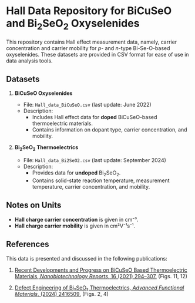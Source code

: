 # Hall Data Repository for BiCuSeO and Bi<sub>2</sub>SeO<sub>2</sub> Oxyselenides 

This repository contains Hall effect measurement data, namely, carrier concentration and carrier mobility for *p*- and *n*-type Bi-Se-O-based oxyselenides. These datasets are provided in CSV format for ease of use in data analysis tools.

## Datasets

1. **BiCuSeO Oxyselenides**
   - File: `Hall_data_BiCuSeO.csv` (last update: June 2022)
   - Description:
     - Includes Hall effect data for **doped** BiCuSeO-based thermoelectric materials.
     - Contains information on dopant type, carrier concentration, and mobility.

2. **Bi<sub>2</sub>SeO<sub>2</sub> Thermoelectrics**
   - File: `Hall_data_Bi2SeO2.csv` (last update: September 2024)
   - Description:
     - Provides data for **undoped** Bi<sub>2</sub>SeO<sub>2</sub>.
     - Contains solid-state reaction temperature, measurement temperature, carrier concentration, and mobility.

## Notes on Units
- **Hall charge carrier concentration** is given in cm⁻³.  
- **Hall charge carrier mobility** is given in cm²V⁻¹s⁻¹.

## References

This data is presented and discussed in the following publications:
1. [Recent Developments and Progress on BiCuSeO Based Thermoelectric Materials, *Nanobiotechnology Reports*, 16 (2021) 294–307.](https://doi.org/10.1134/S2635167621030150) (Figs. 11, 12)

2. [Defect Engineering of Bi₂SeO₂ Thermoelectrics, *Advanced Functional Materials*, (2024) 2416509.](https://doi.org/10.1002/adfm.202416509) (Figs. 2, 4)
